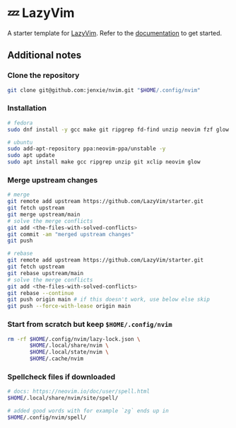 # 💤 LazyVim

A starter template for [LazyVim](https://github.com/LazyVim/LazyVim).
Refer to the [documentation](https://lazyvim.github.io/installation) to get started.

## Additional notes

### Clone the repository

```bash
git clone git@github.com:jenxie/nvim.git "$HOME/.config/nvim"
```

### Installation

```bash
# fedora
sudo dnf install -y gcc make git ripgrep fd-find unzip neovim fzf glow

# ubuntu
sudo add-apt-repository ppa:neovim-ppa/unstable -y
sudo apt update
sudo apt install make gcc ripgrep unzip git xclip neovim glow
```

### Merge upstream changes

```bash
# merge
git remote add upstream https://github.com/LazyVim/starter.git
git fetch upstream
git merge upstream/main
# solve the merge conflicts
git add <the-files-with-solved-conflicts>
git commit -am "merged upstream changes"
git push

# rebase
git remote add upstream https://github.com/LazyVim/starter.git
git fetch upstream
git rebase upstream/main
# solve the merge conflicts
git add <the-files-with-solved-conflicts>
git rebase --continue
git push origin main # if this doesn't work, use below else skip
git push --force-with-lease origin main
```

### Start from scratch but keep `$HOME/.config/nvim`

```bash
rm -rf $HOME/.config/nvim/lazy-lock.json \
       $HOME/.local/share/nvim \
       $HOME/.local/state/nvim \
       $HOME/.cache/nvim
```

### Spellcheck files if downloaded

```bash
# docs: https://neovim.io/doc/user/spell.html
$HOME/.local/share/nvim/site/spell/

# added good words with for example `zg` ends up in
$HOME/.config/nvim/spell/
```

